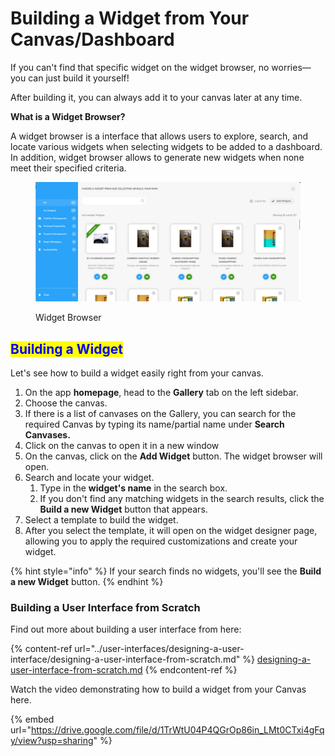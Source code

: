 # Building a Widget from Your Canvas/Dashboard

If you can't find that specific widget on the widget browser, no worries—you can just build it yourself!

After building it, you can always add it to your canvas later at any time.

**What is a Widget Browser?**

A widget browser is a interface that allows users to explore, search, and locate various widgets when selecting widgets to be added to a dashboard. In addition, widget browser allows to generate new widgets when none meet their specified criteria.

<figure><img src="../.gitbook/assets/LC_Building a Widget from Your Canvas_s1.png" alt=""><figcaption><p>Widget Browser</p></figcaption></figure>

## <mark style="color:blue;">Building a Widget</mark>

Let's see how to build a widget easily right from your canvas.

1. On the app **homepage**, head to the **Gallery** tab on the left sidebar.
2. Choose the canvas.
3. If there is a list of canvases on the Gallery, you can search for the required Canvas by typing its name/partial name under **Search Canvases.**
4. Click on the canvas to open it in a new window
5. On the canvas, click on the **Add Widget** button. The widget browser will open.
6. Search and locate your widget.
   1. Type in the **widget's name** in the search box.
   2. If you don't find any matching widgets in the search results, click the **Build a new Widget** button that appears.
7. Select a template to build the widget.
8. After you select the template, it will open on the widget designer page, allowing you to apply the required customizations and create your widget.

{% hint style="info" %}
If your search finds no widgets, you'll see the **Build a new Widget** button.
{% endhint %}

### Building a User Interface from Scratch

Find out more about building a user interface from here:

{% content-ref url="../user-interfaces/designing-a-user-interface/designing-a-user-interface-from-scratch.md" %}
[designing-a-user-interface-from-scratch.md](../user-interfaces/designing-a-user-interface/designing-a-user-interface-from-scratch.md)
{% endcontent-ref %}

Watch the video demonstrating how to build a widget from your Canvas here.

{% embed url="https://drive.google.com/file/d/1TrWtU04P4QGrOp86in_LMt0CTxi4gFqy/view?usp=sharing" %}
